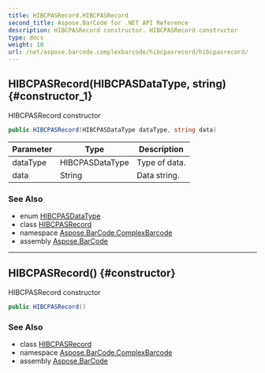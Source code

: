 ```yaml
---
title: HIBCPASRecord.HIBCPASRecord
second_title: Aspose.BarCode for .NET API Reference
description: HIBCPASRecord constructor. HIBCPASRecord constructor
type: docs
weight: 10
url: /net/aspose.barcode.complexbarcode/hibcpasrecord/hibcpasrecord/
---
```

## HIBCPASRecord(HIBCPASDataType, string) {#constructor_1}

HIBCPASRecord constructor

```csharp
public HIBCPASRecord(HIBCPASDataType dataType, string data)
```

| Parameter | Type | Description |
| --- | --- | --- |
| dataType | HIBCPASDataType | Type of data. |
| data | String | Data string. |

### See Also

* enum [HIBCPASDataType](../../hibcpasdatatype/)
* class [HIBCPASRecord](../)
* namespace [Aspose.BarCode.ComplexBarcode](../../../aspose.barcode.complexbarcode/)
* assembly [Aspose.BarCode](../../../)

---

## HIBCPASRecord() {#constructor}

HIBCPASRecord constructor

```csharp
public HIBCPASRecord()
```

### See Also

* class [HIBCPASRecord](../)
* namespace [Aspose.BarCode.ComplexBarcode](../../../aspose.barcode.complexbarcode/)
* assembly [Aspose.BarCode](../../../)


